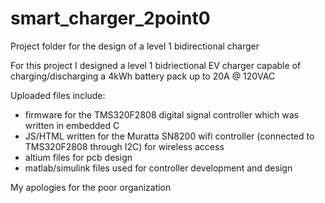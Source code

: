 # smart_charger_2point0
Project folder for the design of a level 1 bidirectional charger

For this project I designed a level 1 bidriectional EV charger capable of charging/discharging a 4kWh battery pack up to 20A @ 120VAC

Uploaded files include:
- firmware for the TMS320F2808 digital signal controller which was written in embedded C
- JS/HTML written for the Muratta SN8200 wifi controller (connected to TMS320F2808 through I2C) for wireless access
- altium files for pcb design
- matlab/simulink files used for controller development and design

My apologies for the poor organization

